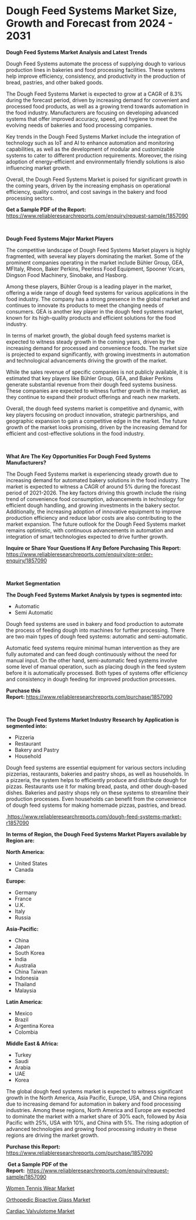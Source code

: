 <p><h1>Dough Feed Systems Market Size, Growth and Forecast from 2024 - 2031</h1></p><p><strong>Dough Feed Systems Market Analysis and Latest Trends</strong></p>
<p><p>Dough Feed Systems automate the process of supplying dough to various production lines in bakeries and food processing facilities. These systems help improve efficiency, consistency, and productivity in the production of bread, pastries, and other baked goods.</p><p>The Dough Feed Systems Market is expected to grow at a CAGR of 8.3% during the forecast period, driven by increasing demand for convenient and processed food products, as well as a growing trend towards automation in the food industry. Manufacturers are focusing on developing advanced systems that offer improved accuracy, speed, and hygiene to meet the evolving needs of bakeries and food processing companies.</p><p>Key trends in the Dough Feed Systems Market include the integration of technology such as IoT and AI to enhance automation and monitoring capabilities, as well as the development of modular and customizable systems to cater to different production requirements. Moreover, the rising adoption of energy-efficient and environmentally friendly solutions is also influencing market growth.</p><p>Overall, the Dough Feed Systems Market is poised for significant growth in the coming years, driven by the increasing emphasis on operational efficiency, quality control, and cost savings in the bakery and food processing sectors.</p></p>
<p><strong>Get a Sample PDF of the Report:&nbsp;</strong> <a href="https://www.reliableresearchreports.com/enquiry/request-sample/1857090">https://www.reliableresearchreports.com/enquiry/request-sample/1857090</a></p>
<p>&nbsp;</p>
<p><strong>Dough Feed Systems Major Market Players</strong></p>
<p><p>The competitive landscape of Dough Feed Systems Market players is highly fragmented, with several key players dominating the market. Some of the prominent companies operating in the market include Bühler Group, GEA, MFItaly, Rheon, Baker Perkins, Peerless Food Equipment, Spooner Vicars, Dingson Food Machinery, Sinobake, and Hasborg.</p><p>Among these players, Bühler Group is a leading player in the market, offering a wide range of dough feed systems for various applications in the food industry. The company has a strong presence in the global market and continues to innovate its products to meet the changing needs of consumers. GEA is another key player in the dough feed systems market, known for its high-quality products and efficient solutions for the food industry.</p><p>In terms of market growth, the global dough feed systems market is expected to witness steady growth in the coming years, driven by the increasing demand for processed and convenience foods. The market size is projected to expand significantly, with growing investments in automation and technological advancements driving the growth of the market.</p><p>While the sales revenue of specific companies is not publicly available, it is estimated that key players like Bühler Group, GEA, and Baker Perkins generate substantial revenue from their dough feed systems business. These companies are expected to witness further growth in the market, as they continue to expand their product offerings and reach new markets.</p><p>Overall, the dough feed systems market is competitive and dynamic, with key players focusing on product innovation, strategic partnerships, and geographic expansion to gain a competitive edge in the market. The future growth of the market looks promising, driven by the increasing demand for efficient and cost-effective solutions in the food industry.</p></p>
<p>&nbsp;</p>
<p><strong>What Are The Key Opportunities For Dough Feed Systems Manufacturers?</strong></p>
<p><p>The Dough Feed Systems market is experiencing steady growth due to increasing demand for automated bakery solutions in the food industry. The market is expected to witness a CAGR of around 5% during the forecast period of 2021-2026. The key factors driving this growth include the rising trend of convenience food consumption, advancements in technology for efficient dough handling, and growing investments in the bakery sector. Additionally, the increasing adoption of innovative equipment to improve production efficiency and reduce labor costs are also contributing to the market expansion. The future outlook for the Dough Feed Systems market remains optimistic, with continuous advancements in automation and integration of smart technologies expected to drive further growth.</p></p>
<p><strong>Inquire or Share Your Questions If Any Before Purchasing This Report:</strong> <a href="https://www.reliableresearchreports.com/enquiry/pre-order-enquiry/1857090">https://www.reliableresearchreports.com/enquiry/pre-order-enquiry/1857090</a></p>
<p>&nbsp;</p>
<p><strong>Market Segmentation</strong></p>
<p><strong>The Dough Feed Systems Market Analysis by types is segmented into:</strong></p>
<p><ul><li>Automatic</li><li>Semi Automatic</li></ul></p>
<p><p>Dough feed systems are used in bakery and food production to automate the process of feeding dough into machines for further processing. There are two main types of dough feed systems: automatic and semi-automatic. </p><p>Automatic feed systems require minimal human intervention as they are fully automated and can feed dough continuously without the need for manual input. On the other hand, semi-automatic feed systems involve some level of manual operation, such as placing dough in the feed system before it is automatically processed. Both types of systems offer efficiency and consistency in dough feeding for improved production processes.</p></p>
<p><strong>Purchase this Report:&nbsp;</strong><a href="https://www.reliableresearchreports.com/purchase/1857090">https://www.reliableresearchreports.com/purchase/1857090</a></p>
<p>&nbsp;</p>
<p><strong>The Dough Feed Systems Market Industry Research by Application is segmented into:</strong></p>
<p><ul><li>Pizzeria</li><li>Restaurant</li><li>Bakery and Pastry</li><li>Household</li></ul></p>
<p><p>Dough feed systems are essential equipment for various sectors including pizzerias, restaurants, bakeries and pastry shops, as well as households. In a pizzeria, the system helps to efficiently produce and distribute dough for pizzas. Restaurants use it for making bread, pasta, and other dough-based dishes. Bakeries and pastry shops rely on these systems to streamline their production processes. Even households can benefit from the convenience of dough feed systems for making homemade pizzas, pastries, and bread.</p></p>
<p><a href="https://www.reliableresearchreports.com/dough-feed-systems-market-r1857090">&nbsp;https://www.reliableresearchreports.com/dough-feed-systems-market-r1857090</a></p>
<p><strong>In terms of Region, the Dough Feed Systems Market Players available by Region are:</strong></p>
<p>
    <p> <strong> North America: </strong>
        <ul>
            <li>United States</li>
            <li>Canada</li>
        </ul>
        </p> 
    <p> <strong> Europe: </strong>
        <ul>
            <li>Germany</li>
            <li>France</li>
            <li>U.K.</li>
            <li>Italy</li>
            <li>Russia</li>
        </ul>
        </p> 
    <p> <strong> Asia-Pacific: </strong>
        <ul>
            <li>China</li>
            <li>Japan</li>
            <li>South Korea</li>
            <li>India</li>
            <li>Australia</li>
            <li>China Taiwan</li>
            <li>Indonesia</li>
            <li>Thailand</li>
            <li>Malaysia</li>
        </ul>
        </p> 
    <p> <strong> Latin America: </strong>
        <ul>
            <li>Mexico</li>
            <li>Brazil</li>
            <li>Argentina Korea</li>
            <li>Colombia</li>
        </ul>
        </p> 
    <p> <strong> Middle East & Africa: </strong>
        <ul>
            <li>Turkey</li>
            <li>Saudi</li>
            <li>Arabia</li>
            <li>UAE</li>
            <li>Korea</li>
        </ul>
    </p>
    </p>
<p><p>The global dough feed systems market is expected to witness significant growth in the North America, Asia Pacific, Europe, USA, and China regions due to increasing demand for automation in bakery and food processing industries. Among these regions, North America and Europe are expected to dominate the market with a market share of 30% each, followed by Asia Pacific with 25%, USA with 10%, and China with 5%. The rising adoption of advanced technologies and growing food processing industry in these regions are driving the market growth.</p></p>
<p><strong>Purchase this Report: </strong><a href="https://www.reliableresearchreports.com/purchase/1857090">https://www.reliableresearchreports.com/purchase/1857090</a></p>
<p>&nbsp;<strong>Get a Sample PDF of the Report:&nbsp;&nbsp;</strong><a href="https://www.reliableresearchreports.com/enquiry/request-sample/1857090">https://www.reliableresearchreports.com/enquiry/request-sample/1857090</a></p>
<p><strong></strong></p>
<p><p><a href="https://issuu.com/reportprime-2/docs/women-tennis-wear-market-size-2030.pptx">Women Tennis Wear Market</a></p><p><a href="https://www.linkedin.com/pulse/decoding-orthopedic-bioactive-glass-market-metrics-share-trends-ez6je?trackingId=mncx588Ool%2BZJvO1RWw9cg%3D%3D">Orthopedic Bioactive Glass Market</a></p><p><a href="https://www.linkedin.com/pulse/cardiac-valvulotome-market-key-successful-business-strategy-forecast-ctbvf">Cardiac Valvulotome Market</a></p></p>